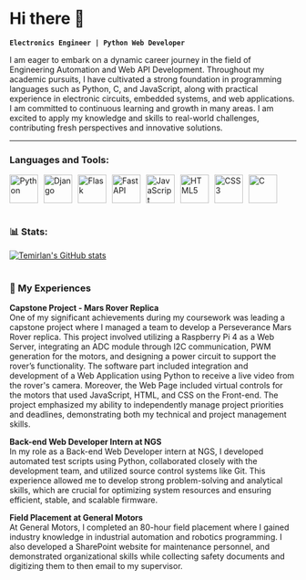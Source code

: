 # Hi there 👋

**`Electronics Engineer | Python Web Developer`**

I am eager to embark on a dynamic career journey in the field of Engineering Automation and Web API Development. Throughout my academic pursuits, I have cultivated a strong foundation in programming languages such as Python, C, and JavaScript, along with practical experience in electronic circuits, embedded systems, and web applications. I am committed to continuous learning and growth in many areas. I am excited to apply my knowledge and skills to real-world challenges, contributing fresh perspectives and innovative solutions.

---

### Languages and Tools:
<p style="display: flex; gap: 10px;">
    <img alt="Python" width="50px" src="https://cdn.jsdelivr.net/gh/devicons/devicon@latest/icons/python/python-original.svg"/>
    <img alt="Django" width="50px" src="https://cdn.jsdelivr.net/gh/devicons/devicon@latest/icons/django/django-plain.svg"/>
    <img alt="Flask" width="50px" src="https://cdn.jsdelivr.net/gh/devicons/devicon@latest/icons/flask/flask-original.svg"/>
    <img alt="FastAPI" width="50px" src="https://cdn.jsdelivr.net/gh/devicons/devicon@latest/icons/fastapi/fastapi-original-wordmark.svg"/>
    <img alt="JavaScript" width="50px" src="https://cdn.jsdelivr.net/gh/devicons/devicon@latest/icons/javascript/javascript-original.svg"/>
    <img alt="HTML5" width="50px" src="https://cdn.jsdelivr.net/gh/devicons/devicon@latest/icons/html5/html5-original.svg"/>
    <img alt="CSS3" width="50px" src="https://cdn.jsdelivr.net/gh/devicons/devicon@latest/icons/css3/css3-original.svg"/>
    <img alt="C" width="50px" src="https://cdn.jsdelivr.net/gh/devicons/devicon@latest/icons/c/c-original.svg"/>
</p>

#

### 📊 Stats:

[![Temirlan's GitHub stats](https://github-readme-stats.vercel.app/api?username=temirlan504&show_icons=true&theme=dracula)](https://github.com/anuraghazra/github-readme-stats)

#

### 💼 My Experiences

<p>
    <strong>Capstone Project - Mars Rover Replica</strong><br>
    One of my significant achievements during my coursework was leading a capstone project where I managed a team to develop a Perseverance Mars Rover replica. This project involved utilizing a Raspberry Pi 4 as a Web Server, integrating an ADC module through I2C communication, PWM generation for the motors, and designing a power circuit to support the rover’s functionality. The software part included integration and development of a Web Application using Python to receive a live video from the rover's camera. Moreover, the Web Page included virtual controls for the motors that used JavaScript, HTML, and CSS on the Front-end. The project emphasized my ability to independently manage project priorities and deadlines, demonstrating both my technical and project management skills.
</p>

<p>
    <strong>Back-end Web Developer Intern at NGS</strong><br>
    In my role as a Back-end Web Developer intern at NGS, I developed automated test scripts using Python, collaborated closely with the development team, and utilized source control systems like Git. This experience allowed me to develop strong problem-solving and analytical skills, which are crucial for optimizing system resources and ensuring efficient, stable, and scalable firmware.
</p>

<p>
    <strong>Field Placement at General Motors</strong><br>
    At General Motors, I completed an 80-hour field placement where I gained industry knowledge in industrial automation and robotics programming. I also developed a SharePoint website for maintenance personnel, and demonstrated organizational skills while collecting safety documents and digitizing them to then email to my supervisor.
</p>
